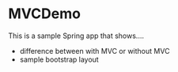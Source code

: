 # MVCDemo

This is a sample Spring app that shows....

 * difference between with MVC or without MVC
 * sample bootstrap layout